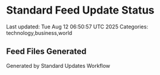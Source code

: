 # Standard Feed Update Status
Last updated: Tue Aug 12 06:50:57 UTC 2025
Categories: technology,business,world

## Feed Files Generated

Generated by Standard Updates Workflow

